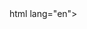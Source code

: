 
<html>
html lang="en">
<head>
    <meta http-equiv="Content-Type" content="text/html; charset=utf-8" />
    <title>无标题文档</title>
    <style type="text/css">
        *{ padding:0; margin:0; list-style:none; border:0;}
        .all{
            width:500px;
            height:200px;
            padding:7px;
            border:1px solid #ccc;
            margin:100px auto;
            position:relative;
        }
        .screen{
            width:500px;
            height:200px;
            overflow:hidden;
            position:relative;
        }
        .screen li{ width:500px; height:200px; overflow:hidden; float:left;}
        .screen ul{ position:absolute; left:0; top:0px; width:3000px;}
        .all ol{ position:absolute; right:10px; bottom:10px; line-height:20px; text-align:center;}
        .all ol li{ float:left; width:20px; height:20px; background:#fff; border:1px solid #ccc; margin-left:10px; cursor:pointer;}
        .all ol li.current{ background:yellow;}
 
        #arr {display: none;}
        #arr span{ width:40px; height:40px; position:absolute; left:5px; top:50%; margin-top:-20px; background:#000; cursor:pointer; line-height:40px; text-align:center; font-weight:bold; font-family:'黑体'; font-size:30px; color:#fff; opacity:0.3; border:1px solid #fff;}
        #arr #right{right:5px; left:auto;}
    </style>
 
    <script>
        window.onload = function () {
            //需求：无缝滚动。
            //思路：赋值第一张图片放到ul的最后，然后当图片切换到第五张的时候
            //     直接切换第六章，再次从第一张切换到第二张的时候先瞬间切换到
            //     第一张图片，然后滑动到第二张
            //步骤：
            //1.获取事件源及相关元素。（老三步）
            //2.复制第一张图片所在的li,添加到ul的最后面。
            //3.给ol中添加li，ul中的个数-1个，并点亮第一个按钮。
            //4.鼠标放到ol的li上切换图片
            //5.添加定时器
            //6.左右切换图片（鼠标放上去隐藏，移开显示）
            var screen = document.getElementById("screen");
            var ul = screen.children[0];
            var ol = screen.children[1];
            var div = screen.children[2];
            var imgWidth = screen.offsetWidth;
 
            //2
            var tempLi = ul.children[0].cloneNode(true);
            ul.appendChild(tempLi);
            //3
            for(var i = 0; i < ul.children.length - 1; i++) {
                var newOlLi = document.createElement("li");
                newOlLi.innerHTML = i + 1;
                ol.appendChild(newOlLi);
            }
            var olLiArr = ol.children;
            olLiArr[0].className = "current";
            //4
            for(var i = 0, len = olLiArr.length; i < len; i++) {
                olLiArr[i].index = i;
                olLiArr[i].onmouseover = function (ev) {
                    for(var j = 0; j < len; j++) {
                        olLiArr[j].className = "";
                    }
                    this.className = "current";
                    key = square = this.index;
                    animate(ul, -this.index * imgWidth);
                }
            }
            //5
            var key = 0;
            var square = 0;
            var timer = setInterval(autoPlay, 1000);
            screen.onmouseover = function (ev) {
                clearInterval(timer);
                div.style.display = "block";
            }
            screen.onmouseout = function (ev) {
                timer = setInterval(autoPlay, 1000);
                div.style.display = "none";
            }
            //6
            var divArr = div.children;
            divArr[0].onclick = function (ev) {
                key--;
                if(key < 0) {
                    ul.style.left = -(ul.children.length-1) * imgWidth + "px";
                    key = 4;
                }
                animate(ul, -key * imgWidth);
                square--;
                if(square < 0) {
                    square = 4;
                }
                for(var k = 0; k < len; k++) {
                    olLiArr[k].className = "";
                }
                olLiArr[square].className = "current";
            }
            divArr[1].onclick = autoPlay;
            function autoPlay() {
                key++;
                //当不满足下面的条件是时候，轮播图到了最后一个孩子，进入条件中后，瞬移到
                //第一张，继续滚动。
                if(key > ul.children.length - 1) {
                    ul.style.left = 0;
                    key = 1;
                }
                animate(ul, -key * imgWidth);
                square++;
                if(square > 4) {
                    square = 0;
                }
                for(var k = 0; k < len; k++) {
                    olLiArr[k].className = "";
                }
                olLiArr[square].className = "current";
            }
            function animate(ele,target){
                    clearInterval(ele.timer);
                    var speed = target>ele.offsetLeft?10:-10;
                    ele.timer = setInterval(function () {
                        var val = target - ele.offsetLeft;
                        ele.style.left = ele.offsetLeft + speed + "px";
                        if(Math.abs(val)<Math.abs(speed)){
                            ele.style.left = target + "px";
                            clearInterval(ele.timer);
                        }
                    },10)  
            }
 
        }
    </script>
</head>

<body>
<body bgcolor="grey">

<script type="text/javascript" src="mouse.js">
</script>
<h1 align="center">这是属于衣锦夜行的地方</h1>
<button type="button" onclick="document.getElementById('demo1').innerHTML = Date()">
Time and date
</button>
<p id="demo1"></p>
<p id="demo2">小姐姐和舒舒</p>
<button type="button" onclick='document.getElementById("demo2").innerHTML = "两只臭猪"'>点击我！</button>
<p> hello </p>
<body>
<div class="all" id='all'>
    <div class="screen" id="screen">
        <ul id="ul">
            <li><img src="lin1.jpg" width="200" height="300" /></li>
            <li><img src="lin2.jpg" width="200" height="300" /></li>
            <li><img src="lin3.jpg" width="200" height="300" /></li>
            <li><img src="shu1.jpg" width="200" height="300" /></li>
            <li><img src="shu2.jpg" width="200" height="300" /></li>
            <li><img src="shu3.jpg" width="200" height="300" /></li>
        </ul>
        <ol>
 
        </ol>
        <div id="arr">
            <span id="left"><</span>
            <span id="right">></span>
        </div>
    </div>
</div>
</body>



<hr />  
<h2>三个重要的基因组数据库</h2>
    <ul>
      <li> <a href="https://www.ncbi.nlm.nih.gov/">NCBI</a></li>
      <li> <a href="https://phytozome.jgi.doe.gov/pz/portal.html">Phytozome</a></li>
      <li> <a href="http://plants.ensembl.org/index.html">Ensembl Plant</a></li>
    </ul>
</body>  

</html>
